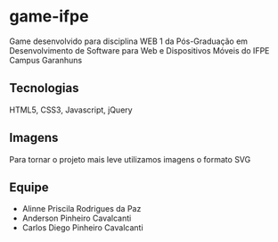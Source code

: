 # game-ifpe

Game desenvolvido para disciplina WEB 1 da Pós-Graduação em Desenvolvimento de Software para Web e Dispositivos Móveis do IFPE Campus Garanhuns


## Tecnologias
HTML5, CSS3, Javascript, jQuery


## Imagens
Para tornar o projeto mais leve utilizamos imagens o formato SVG


## Equipe
- Alinne Priscila Rodrigues da Paz
- Anderson Pinheiro Cavalcanti
- Carlos Diego Pinheiro Cavalcanti
